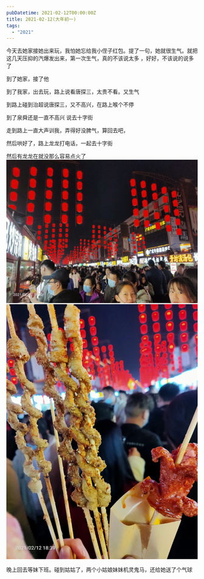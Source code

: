 ```yaml
---
pubDatetime: 2021-02-12T00:00:00Z
title: 2021-02-12(大年初一)
tags:
  - "2021"
---
```


今天去她家接她出来玩，我怕她忘给我小侄子红包。提了一句，她就很生气。就把这几天压抑的汽爆发出来，第一次生气，真的不该说太多
，好好，不该说的说多了


到了她家，接了他


到了我家，出去玩，路上说看唐探三，太贵不看。又生气


到路上碰到治超说唐探三，又不高兴，在路上喉个不停


到了泉舜还是一直不高兴
说去十字街

走到路上一直大声训我，弄得好没脾气，算回去吧，

然后哄好了，路上龙龙打电话，一起去十字街

然后有龙龙在就没那么容易点火了
![](../../img/6904315-87b022f2488f39a4.jpg)
![](../../img/6904315-2bd1a69b698cecd3.jpg)

晚上回去等妹下班。碰到姑姑了，两个小姑娘妹妹机灵鬼马，还给她送了个气球

